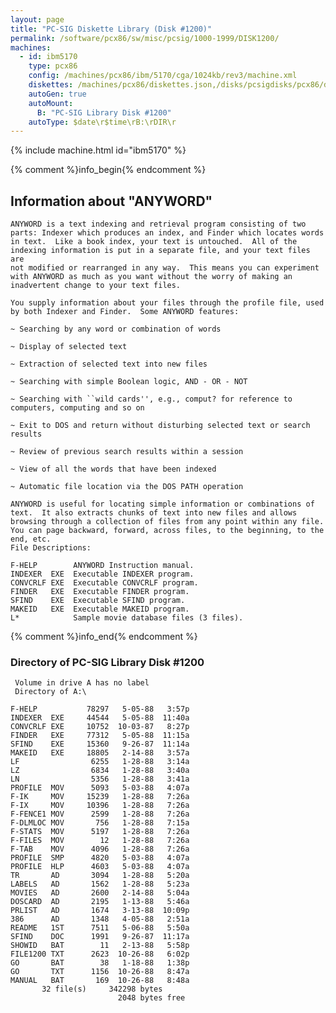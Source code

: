```yaml
---
layout: page
title: "PC-SIG Diskette Library (Disk #1200)"
permalink: /software/pcx86/sw/misc/pcsig/1000-1999/DISK1200/
machines:
  - id: ibm5170
    type: pcx86
    config: /machines/pcx86/ibm/5170/cga/1024kb/rev3/machine.xml
    diskettes: /machines/pcx86/diskettes.json,/disks/pcsigdisks/pcx86/diskettes.json
    autoGen: true
    autoMount:
      B: "PC-SIG Library Disk #1200"
    autoType: $date\r$time\rB:\rDIR\r
---
```


{% include machine.html id="ibm5170" %}

{% comment %}info_begin{% endcomment %}

## Information about "ANYWORD"

    ANYWORD is a text indexing and retrieval program consisting of two
    parts: Indexer which produces an index, and Finder which locates words
    in text.  Like a book index, your text is untouched.  All of the
    indexing information is put in a separate file, and your text files are
    not modified or rearranged in any way.  This means you can experiment
    with ANYWORD as much as you want without the worry of making an
    inadvertent change to your text files.
    
    You supply information about your files through the profile file, used
    by both Indexer and Finder.  Some ANYWORD features:
    
    ~ Searching by any word or combination of words
    
    ~ Display of selected text
    
    ~ Extraction of selected text into new files
    
    ~ Searching with simple Boolean logic, AND - OR - NOT
    
    ~ Searching with ``wild cards'', e.g., comput? for reference to
    computers, computing and so on
    
    ~ Exit to DOS and return without disturbing selected text or search
    results
    
    ~ Review of previous search results within a session
    
    ~ View of all the words that have been indexed
    
    ~ Automatic file location via the DOS PATH operation
    
    ANYWORD is useful for locating simple information or combinations of
    text.  It also extracts chunks of text into new files and allows
    browsing through a collection of files from any point within any file.
    You can page backward, forward, across files, to the beginning, to the
    end, etc.
    File Descriptions:
    
    F-HELP        ANYWORD Instruction manual.
    INDEXER  EXE  Executable INDEXER program.
    CONVCRLF EXE  Executable CONVCRLF program.
    FINDER   EXE  Executable FINDER program.
    SFIND    EXE  Executable SFIND program.
    MAKEID   EXE  Executable MAKEID program.
    L*            Sample movie database files (3 files).
{% comment %}info_end{% endcomment %}


### Directory of PC-SIG Library Disk #1200

     Volume in drive A has no label
     Directory of A:\

    F-HELP           78297   5-05-88   3:57p
    INDEXER  EXE     44544   5-05-88  11:40a
    CONVCRLF EXE     10752  10-03-87   8:27p
    FINDER   EXE     77312   5-05-88  11:15a
    SFIND    EXE     15360   9-26-87  11:14a
    MAKEID   EXE     18805   2-14-88   3:57a
    LF                6255   1-28-88   3:14a
    LZ                6834   1-28-88   3:40a
    LN                5356   1-28-88   3:41a
    PROFILE  MOV      5093   5-03-88   4:07a
    F-IK     MOV     15239   1-28-88   7:26a
    F-IX     MOV     10396   1-28-88   7:26a
    F-FENCE1 MOV      2599   1-28-88   7:26a
    F-DLMLOC MOV       756   1-28-88   7:15a
    F-STATS  MOV      5197   1-28-88   7:26a
    F-FILES  MOV        12   1-28-88   7:26a
    F-TAB    MOV      4096   1-28-88   7:26a
    PROFILE  SMP      4820   5-03-88   4:07a
    PROFILE  HLP      4603   5-03-88   4:07a
    TR       AD       3094   1-28-88   5:20a
    LABELS   AD       1562   1-28-88   5:23a
    MOVIES   AD       2600   2-14-88   5:04a
    DOSCARD  AD       2195   1-13-88   5:46a
    PRLIST   AD       1674   3-13-88  10:09p
    386      AD       1348   4-05-88   2:51a
    README   1ST      7511   5-06-88   5:50a
    SFIND    DOC      1991   9-26-87  11:17a
    SHOWID   BAT        11   2-13-88   5:58p
    FILE1200 TXT      2623  10-26-88   6:02p
    GO       BAT        38   1-18-88   1:38p
    GO       TXT      1156  10-26-88   8:47a
    MANUAL   BAT       169  10-26-88   8:48a
           32 file(s)     342298 bytes
                            2048 bytes free
